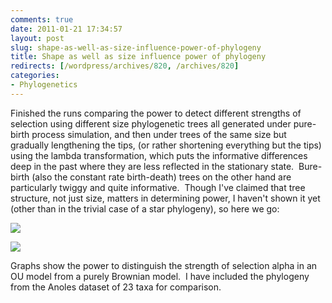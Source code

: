 ```yaml
---
comments: true
date: 2011-01-21 17:34:57
layout: post
slug: shape-as-well-as-size-influence-power-of-phylogeny
title: Shape as well as size influence power of phylogeny
redirects: [/wordpress/archives/820, /archives/820]
categories:
- Phylogenetics
---
```


Finished the runs comparing the power to detect different strengths of selection using different size phylogenetic trees all generated under pure-birth process simulation, and then under trees of the same size but gradually lengthening the tips, (or rather shortening everything but the tips) using the lambda transformation, which puts the informative differences deep in the past where they are less reflected in the stationary state.  Bure-birth (also the constant rate birth-death) trees on the other hand are particularly twiggy and quite informative.  Though I've claimed that tree structure, not just size, matters in determining power, I haven't shown it yet (other than in the trivial case of a star phylogeny), so here we go:

![]( http://farm6.staticflickr.com/5121/5376804358_12cd91f9cd_o.png )


![]( http://farm6.staticflickr.com/5006/5376203207_741f2818ba_o.png )


Graphs show the power to distinguish the strength of selection alpha in an OU model from a purely Brownian model.  I have included the phylogeny from the Anoles dataset of 23 taxa for comparison.
